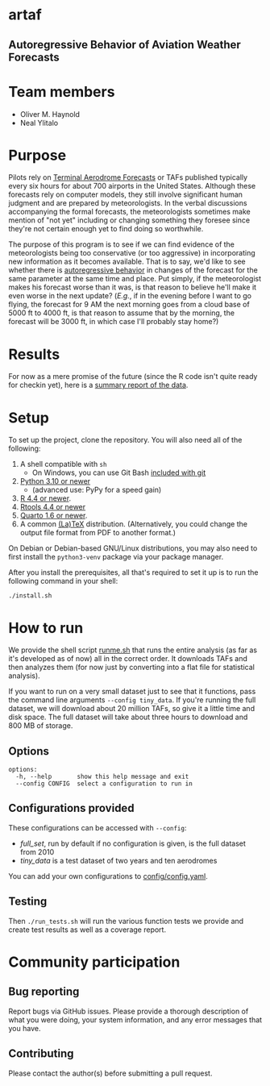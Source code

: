 # artaf

## Autoregressive Behavior of Aviation Weather Forecasts

# Team members

- Oliver M. Haynold
- Neal Ylitalo

# Purpose

Pilots rely on [Terminal Aerodrome Forecasts](https://en.wikipedia.org/wiki/Terminal_aerodrome_forecast) or TAFs
published typically every six hours for about 700 airports in the United States. Although these forecasts rely on
computer models, they still involve significant human judgment and are prepared by meteorologists. In the verbal
discussions accompanying the formal forecasts, the meteorologists sometimes make mention of "not yet" including or
changing something they foresee since they're not certain enough yet to find doing so worthwhile.

The purpose of this program is to see if we can find evidence of the meteorologists being too conservative (or too
aggressive) in incorporating new information as it becomes available. That is to say, we'd like to see whether there is
[autoregressive behavior](https://en.wikipedia.org/wiki/Autoregressive_model) in changes of the forecast for the same
parameter at the same time and place. Put simply, if the meteorologist makes his forecast worse than it was, is that
reason to believe he'll make it even worse in the next update? (*E.g.*, if in the evening before I want to go flying,
the forecast for 9 AM the next morning goes from a cloud base of 5000 ft to 4000 ft, is that reason to assume that by
the morning, the forecast will be 3000 ft, in which case I'll probably stay home?)

# Results

For now as a mere promise of the future (since the R code isn't quite ready for checkin yet), here is a [summary report
of the data](output/Statistics.md).

# Setup

To set up the project, clone the repository. You will also need all of the following: 

1. A shell compatible with ``sh``
   - On Windows, you can use Git Bash [included with git](https://git-scm.com/downloads/win)
2. [Python 3.10 or newer](https://www.python.org/downloads/)
   - (advanced use: PyPy for a speed gain)
3. [R 4.4 or newer](https://cran.r-project.org/).
4. [Rtools 4.4 or newer](https://cran.r-project.org/bin/windows/Rtools/rtools44/rtools.html)
5. [Quarto 1.6 or newer](https://quarto.org/docs/get-started/).
6. A common [(La)TeX](https://www.tug.org/texlive/) distribution. (Alternatively, you could change the output file format from PDF to another format.)

On Debian or Debian-based GNU/Linux distributions, you may also need to first install the ``python3-venv`` package via your 
package manager.

After you install the prerequisites, all that's required to set it up is to run the following command in your shell:

```commandline
./install.sh
```

# How to run

We provide the shell script [runme.sh](runme.sh) that runs the entire analysis (as far as it's developed
as of now) all in the correct order. It downloads TAFs and then analyzes them (for now just by converting into a flat
file for statistical analysis).

If you want to run on a very small dataset just to see that it functions, pass the command line arguments
``--config tiny_data``. If you're running the full dataset, we will download about 20 million TAFs, so give it a little 
time and disk space. The full dataset will take about three hours to download and 800 MB of storage.

## Options

```
options:
  -h, --help       show this help message and exit
  --config CONFIG  select a configuration to run in
```

## Configurations provided

These configurations can be accessed with `--config`:

- *full_set*, run by default if no configuration is given, is the full dataset from 2010
- *tiny_data* is a test dataset of two years and ten aerodromes

You can add your own configurations to [config/config.yaml](config/config.yaml).

## Testing

Then `./run_tests.sh` will run the various function tests we provide and create test results as well as a
coverage report.

# Community participation

## Bug reporting
Report bugs via GitHub issues. Please provide a thorough description of what you were doing, your system information, and any error messages that you have.

## Contributing
Please contact the author(s) before submitting a pull request.